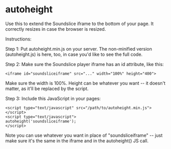 # autoheight

Use this to extend the Soundslice iframe to the bottom of your page. It correctly resizes in case the browser is resized.

Instructions:

Step 1: Put autoheight.min.js on your server. The non-minified version (autoheight.js) is here, too, in case you'd like to see the full code.

Step 2: Make sure the Soundslice player iframe has an id attribute, like this:

```
<iframe id="soundsliceiframe" src="..." width="100%" height="400">
```

Make sure the width is 100%. Height can be whatever you want -- it doesn't matter, as it'll be replaced by the script.

Step 3: Include this JavaScript in your pages:

```
<script type="text/javascript" src="/path/to/autoheight.min.js"></script>
<script type="text/javascript">
autoheight('soundsliceiframe');
</script>
```

Note you can use whatever you want in place of "soundsliceiframe" -- just make sure it's the same in the iframe and in the autoheight() JS call.
